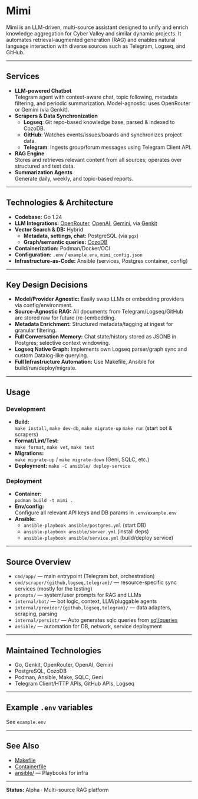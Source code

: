 # Mimi

Mimi is an LLM-driven, multi-source assistant designed to unify and enrich knowledge aggregation for Cyber Valley and similar dynamic projects. It automates retrieval-augmented generation (RAG) and enables natural language interaction with diverse sources such as Telegram, Logseq, and GitHub.

---

## Services

- **LLM-powered Chatbot**  
  Telegram agent with context-aware chat, topic following, metadata filtering, and periodic summarization.
  Model-agnostic: uses OpenRouter or Gemini (via Genkit).
- **Scrapers & Data Synchronization**  
  - **Logseq**: Git repo-based knowledge base, parsed & indexed to CozoDB.
  - **GitHub**: Watches events/issues/boards and synchronizes project data.
  - **Telegram**: Ingests group/forum messages using Telegram Client API.
- **RAG Engine**  
  Stores and retrieves relevant content from all sources; operates over structured and text data.
- **Summarization Agents**  
  Generate daily, weekly, and topic-based reports.

---

## Technologies & Architecture

- **Codebase:** Go 1.24
- **LLM Integrations:** [OpenRouter](https://openrouter.ai/), [OpenAI](https://platform.openai.com/), [Gemini](https://ai.google.dev/gemini-api), via [Genkit](https://github.com/firebase/genkit)
- **Vector Search & DB:** Hybrid  
  - **Metadata, settings, chat:** PostgreSQL (via `pgx`)
  - **Graph/semantic queries:** [CozoDB](https://github.com/cozodb/cozo-lib-go)
- **Containerization:** Podman/Docker/OCI
- **Configuration:** `.env` / `example.env`, `mimi_config.json`
- **Infrastructure-as-Code:** Ansible (services, Postgres container, config)

---

## Key Design Decisions

- **Model/Provider Agnostic:** Easily swap LLMs or embedding providers via config/environment.
- **Source-Agnostic RAG:** All documents from Telegram/Logseq/GitHub are stored raw for future (re-)embedding.
- **Metadata Enrichment:** Structured metadata/tagging at ingest for granular filtering.
- **Full Conversation Memory:** Chat state/history stored as JSONB in Postgres; selective context windowing.
- **Logseq Native Graph:** Implements own Logseq parser/graph sync and custom Datalog-like querying.
- **Full Infrastructure Automation:** Use Makefile, Ansible for build/run/deploy/migrate.

---

## Usage

### Development

- **Build:**  
  `make install`, `make dev-db`, `make migrate-up` `make run` (start bot & scrapers)
- **Format/Lint/Test:**  
  `make format`, `make vet`, `make test`
- **Migrations:**  
  `make migrate-up` / `make migrate-down` (Geni, SQLC, etc.)
- **Deployment:**
  `make -C ansible/ deploy-service`

### Deployment

- **Container:**  
  `podman build -t mimi .`
- **Env/config:**  
  Configure all relevant API keys and DB params in `.env`/`example.env`
- **Ansible:**  
  - `ansible-playbook ansible/postgres.yml` (start DB)
  - `ansible-playbook ansible/server.yml` (install deps)
  - `ansible-playbook ansible/service.yml` (build/deploy service)

---

## Source Overview

- `cmd/app/` — main entrypoint (Telegram bot, orchestration)
- `cmd/scraper/{github,logseq,telegram}/` — resource-specific sync services (mostly for the testing)
- `prompts/` — system/user prompts for RAG and LLMs
- `internal/bot/` — bot logic, context, LLM/pluggable agents
- `internal/provider/{github,logseq,telegram}/` — data adapters, scraping, parsing
- `internal/persist/` — Auto generates sqlc queries from [sql/queries](sql/queries)
- `ansible/` — automation for DB, network, service deployment

---

## Maintained Technologies

- Go, Genkit, OpenRouter, OpenAI, Gemini
- PostgreSQL, CozoDB
- Podman, Ansible, Make, SQLC, Geni
- Telegram Client/HTTP APIs, GitHub APIs, Logseq

---

## Example `.env` variables

See `example.env`

---

## See Also

- [Makefile](Makefile)
- [Containerfile](Containerfile)
- [ansible/](ansible/) — Playbooks for infra

---

**Status:** Alpha · Multi-source RAG platform

